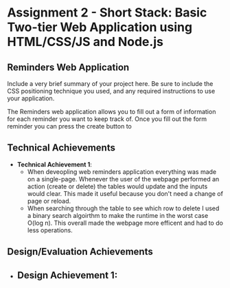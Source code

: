 Assignment 2 - Short Stack: Basic Two-tier Web Application using HTML/CSS/JS and Node.js
===

## Reminders Web Application
Include a very brief summary of your project here. Be sure to include the CSS positioning technique you used, and any required instructions to use your application.

The Reminders web application allows you to fill out a form of information for each reminder you want to keep track of. Once you fill out the form reminder you can press the create button to 

## Technical Achievements
- **Technical Achievement 1**: 
    - When deveopling web reminders application everything was made on a single-page. Whenever the user of the webpage performed an action (create or delete) the tables would update and the inputs would clear. This made it useful because you don't need a change of page or reload.
    - When searching through the table to see which row to delete I used a binary search algoirthm to make the runtime in the worst case O(log n). This overall made the webpage more efficent and had to do less operations.

## Design/Evaluation Achievements
- **Design Achievement 1**:
    -  
